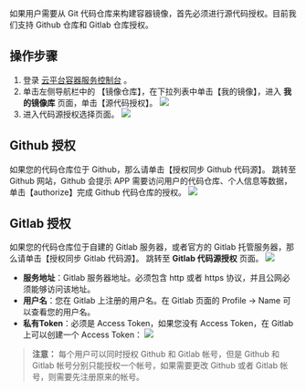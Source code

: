 如果用户需要从 Git 代码仓库来构建容器镜像，首先必须进行源代码授权。目前我们支持 Github 仓库和 Gitlab 仓库授权。
 
## 操作步骤
1. 登录 [云平台容器服务控制台](http://console.tce.fsphere.cn/ccs) 。
2. 单击左侧导航栏中的 【镜像仓库】，在下拉列表中单击【我的镜像】，进入 **我的镜像库** 页面，单击【源代码授权】。
 ![](https://mc.qcloudimg.com/static/img/4019d743e8a653a333b984d68f4ce3f5/image.png)
3. 进入代码源授权选择页面。
![](https://mc.qcloudimg.com/static/img/47dc0339b4a602a07ba2f92dda6290ff/image.png)

## Github 授权
如果您的代码仓库位于 Github，那么请单击【授权同步 Github 代码源】。
跳转至 Github 网站，Github 会提示 APP 需要访问用户的代码仓库、个人信息等数据，单击【authorize】完成 Github 代码仓库的授权。
![](https://mc.qcloudimg.com/static/img/80b89840adbfcb9dac1f27b1e5a83e10/image.png)

## Gitlab 授权
如果您的代码仓库位于自建的 Gitlab 服务器，或者官方的 Gitlab 托管服务器，那么请单击【授权同步 Gitlab 代码源】。
跳转至 **Gitlab 代码源授权** 页面。
![](https://mc.qcloudimg.com/static/img/68d44d7dd5d621f288e56efdc8bad7f3/image.png)
- **服务地址**：Gitlab 服务器地址。必须包含 http 或者 https 协议，并且公网必须能够访问该地址。
- **用户名**：您在 Gitlab 上注册的用户名。在 Gitlab 页面的 Profile -> Name 可以查看您的用户名。
- **私有Token**：必须是 Access Token，如果您没有 Access Token，在 Gitlab 上可以创建一个 Access Token：
![](https://mc.qcloudimg.com/static/img/993e48f457b7e9db35bd8402da6f6291/image.png)

>**注意：**
>每个用户可以同时授权 Github 和 Gitlab 帐号，但是 Github 和 Gitlab 帐号分别只能授权一个帐号，如果需要更改 Github 或者 Gitlab 帐号，则需要先注册原来的帐号。
  
